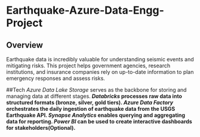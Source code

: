 # Earthquake-Azure-Data-Engg-Project

## Overview
Earthquake data is incredibly valuable for understanding seismic events and mitigating risks. This project helps government agencies, research institutions, and insurance companies rely on up-to-date information to plan emergency responses and assess risks.

##Tech
<i>Azure Data Lake Storage</i> serves as the backbone for storing and managing data at different stages.<b>
<i>Databricks</i> processes raw data into structured formats (bronze, silver, gold tiers).<b>
<i>Azure Data Factory</i> orchestrates the daily ingestion of earthquake data from the USGS Earthquake API.<b>
<i>Synapse Analytics</i> enables querying and aggregating data for reporting.<b>
<i>Power BI</i> can be used to create interactive dashboards for stakeholders(Optional).
